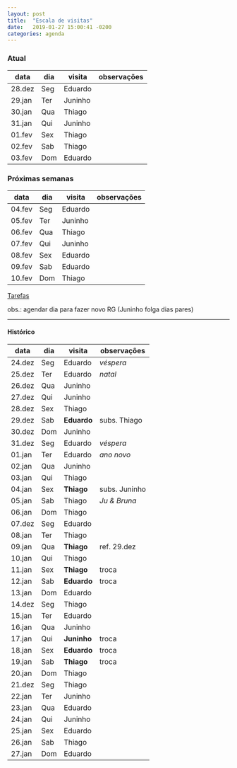 ```yaml
---
layout: post
title:  "Escala de visitas"
date:   2019-01-27 15:00:41 -0200
categories: agenda
---
```


### Atual

| data   | dia | visita  | observações |
| ------ | --- | ------- | ----------- |
| 28.dez | Seg | Eduardo |             |
| 29.jan | Ter | Juninho |             |
| 30.jan | Qua | Thiago  |             |
| 31.jan | Qui | Juninho |             |
| 01.fev | Sex | Thiago  |             |
| 02.fev | Sab | Thiago  |             |
| 03.fev | Dom | Eduardo |             |

### Próximas semanas

| data   | dia | visita  | observações |
| ------ | --- | ------- | ----------- |
| 04.fev | Seg | Eduardo |             |
| 05.fev | Ter | Juninho |             |
| 06.fev | Qua | Thiago  |             |
| 07.fev | Qui | Juninho |             |
| 08.fev | Sex | Eduardo |             |
| 09.fev | Sab | Eduardo |             |
| 10.fev | Dom | Thiago  |             |


[Tarefas](https://thgfrzm.github.io/ricardo/lista-tarefas)

obs.: agendar dia para fazer novo RG (Juninho folga dias pares)

---

#### Histórico

| data   | dia | visita      | observações   |
| ------ | --- | ----------- | ------------- |
| 24.dez | Seg | Eduardo     | _véspera_     |
| 25.dez | Ter | Eduardo     | _natal_       |
| 26.dez | Qua | Juninho     |               |
| 27.dez | Qui | Juninho     |               |
| 28.dez | Sex | Thiago      |               |
| 29.dez | Sab | **Eduardo** | subs. Thiago  |
| 30.dez | Dom | Juninho     |               |
| 31.dez | Seg | Eduardo     | _véspera_     |
| 01.jan | Ter | Eduardo     | _ano novo_    |
| 02.jan | Qua | Juninho     |               |
| 03.jan | Qui | Thiago      |               |
| 04.jan | Sex | **Thiago**  | subs. Juninho |
| 05.jan | Sab | Thiago      | _Ju & Bruna_  |
| 06.jan | Dom | Thiago      |               |
| 07.dez | Seg | Eduardo     |               |
| 08.jan | Ter | Thiago      |               |
| 09.jan | Qua | **Thiago**  | ref. 29.dez   |
| 10.jan | Qui | Thiago      |               |
| 11.jan | Sex | **Thiago**  | troca         |
| 12.jan | Sab | **Eduardo** | troca         |
| 13.jan | Dom | Eduardo     |               |
| 14.dez | Seg | Thiago      |               |
| 15.jan | Ter | Eduardo     |               |
| 16.jan | Qua | Juninho     |               |
| 17.jan | Qui | **Juninho** | troca         |
| 18.jan | Sex | **Eduardo** | troca         |
| 19.jan | Sab | **Thiago**  | troca         |
| 20.jan | Dom | Thiago      |               |
| 21.dez | Seg | Thiago      |               |
| 22.jan | Ter | Juninho     |               |
| 23.jan | Qua | Eduardo     |               |
| 24.jan | Qui | Juninho     |               |
| 25.jan | Sex | Eduardo     |               |
| 26.jan | Sab | Thiago      |               |
| 27.jan | Dom | Eduardo     |               |
